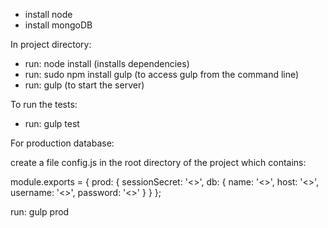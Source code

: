 - install node
- install mongoDB

In project directory:
- run: node install (installs dependencies)
- run: sudo npm install gulp (to access gulp from the command line)
- run: gulp (to start the server)


To run the tests:
- run: gulp test


For production database:

create a file config.js in the root directory of the project which contains:

module.exports = {
    prod: {
        sessionSecret: '<<sessionsecret>>',
        db: {
            name: '<<dbname>>',
            host: '<<dbhostname>>',
            username: '<<dbusername>>',
            password: '<<dbpassword>>'
        }
    }
};

run: gulp prod
